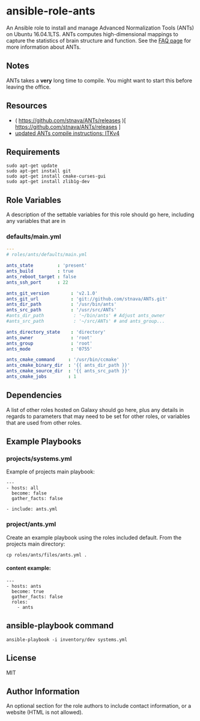 
# ansible-role-ants

An Ansible role to install and manage Advanced Normalization Tools (ANTs) on Ubuntu 16.04.1LTS. ANTs computes high-dimensional mappings to capture the statistics of brain structure and function.  See the [FAQ page](https://github.com/stnava/ANTsTutorial/blob/master/handout/antsGithubExamples.Rmd) for more information about ANTs.

## Notes

ANTs takes a **very** long time to compile. You might want to start this before leaving the office.

## Resources

* ( https://github.com/stnava/ANTs/releases )[ https://github.com/stnava/ANTs/releases ]
* [ updated ANTs compile instructions: ITKv4]( https://brianavants.wordpress.com/2012/04/13/updated-ants-compile-instructions-april-12-2012/ ) 



Requirements
------------

```shell
sudo apt-get update
sudo apt-get install git
sudo apt-get install cmake-curses-gui
sudo apt-get install zlib1g-dev
```


Role Variables
--------------

A description of the settable variables for this role should go here, including any variables that are in

 ### defaults/main.yml

```yaml
---
# roles/ants/defaults/main.yml

ants_state         : 'present'
ants_build         : true
ants_reboot_target : false
ants_ssh_port      : 22

ants_git_version        : 'v2.1.0'
ants_git_url            : 'git://github.com/stnava/ANTs.git'
ants_dir_path           : '/usr/bin/ants'
ants_src_path           : '/usr/src/ANTs'
#ants_dir_path           : '~/bin/ants' # Adjust ants_owner
#ants_src_path           : '~/src/ANTs' # and ants_group...

ants_directory_state    : 'directory'
ants_owner              : 'root'
ants_group              : 'root'
ants_mode               : '0755'

ants_cmake_command     : '/usr/bin/ccmake'
ants_cmake_binary_dir  : '{{ ants_dir_path }}'
ants_cmake_source_dir  : '{{ ants_src_path }}'
ants_cmake_jobs        : 1
```


Dependencies
------------

A list of other roles hosted on Galaxy should go here, plus any details in regards to parameters that may need to be set for other roles, or variables that are used from other roles.


Example Playbooks
----------------

### projects/systems.yml

Example of projects main playbook:

```shell
---
- hosts: all
  become: false
  gather_facts: false

- include: ants.yml
```

### project/ants.yml

Create an example playbook using the roles included default. From the projects main directory:

```shell
cp roles/ants/files/ants.yml .
```

#### content example:

    ---
    - hosts: ants
      become: true
      gather_facts: false
      roles:
        - ants

## ansible-playbook command

```shell
ansible-playbook -i inventory/dev systems.yml
```


License
-------

MIT


Author Information
------------------

An optional section for the role authors to include contact information, or a website (HTML is not allowed).
